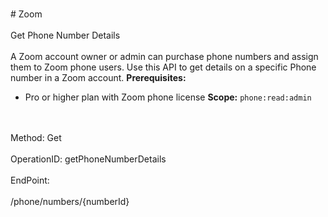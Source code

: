 <br>#     Zoom</br>
<br>Get Phone Number Details</br>
<br>A Zoom account owner or admin can purchase phone numbers and assign them to Zoom phone users. Use this API to get details on a specific Phone number in a Zoom account.
**Prerequisites:**
* Pro or higher plan with Zoom phone license
**Scope:** `phone:read:admin` 

</br>
<br>Method: Get</br>
<br>OperationID: getPhoneNumberDetails</br>
<br>EndPoint:</br>
<br>/phone/numbers/{numberId}</br>
